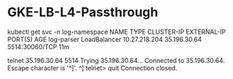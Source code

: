 # GKE-LB-L4-Passthrough



kubectl get svc -n log-namespace
NAME         TYPE           CLUSTER-IP      EXTERNAL-IP    PORT(S)          AGE
log-parser   LoadBalancer   10.27.218.204   35.196.30.64   5514:30060/TCP   11m


telnet 35.196.30.64   5514
Trying 35.196.30.64...
Connected to 35.196.30.64.
Escape character is '^]'.
^]
telnet> quit
Connection closed.

